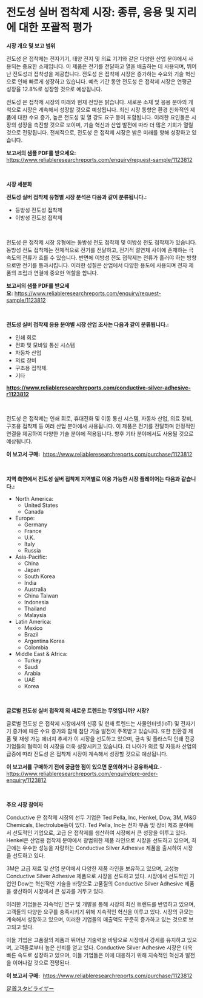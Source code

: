 <p><h1>전도성 실버 접착제 시장: 종류, 응용 및 지리에 대한 포괄적 평가</h1></p><p><strong>시장 개요 및 보고 범위</strong></p>
<p><p>전도성 은 접착제는 전자기기, 태양 전지 및 의료 기기와 같은 다양한 산업 분야에서 사용되는 중요한 소재입니다. 이 제품은 전기를 전달하고 열을 배출하는 데 사용되며, 뛰어난 전도성과 접착성을 제공합니다. 전도성 은 접착제 시장은 증가하는 수요와 기술 혁신으로 인해 빠르게 성장하고 있습니다. 예측 기간 동안 전도성 은 접착제 시장은 연평균 성장율 12.8%로 성장할 것으로 예상됩니다.</p><p>전도성 은 접착제 시장의 미래와 현재 전망은 밝습니다. 새로운 소재 및 응용 분야의 개척으로 시장은 계속해서 성장할 것으로 예상됩니다. 최신 시장 동향은 환경 친화적인 제품에 대한 수요 증가, 높은 전도성 및 열 강도 요구 등이 포함됩니다. 이러한 요인들은 시장의 성장을 촉진할 것으로 보이며, 기술 혁신과 산업 발전에 따라 더 많은 기회가 열릴 것으로 전망됩니다. 전체적으로, 전도성 은 접착제 시장은 밝은 미래를 향해 성장하고 있습니다.</p></p>
<p><strong>보고서의 샘플 PDF를 받으세요:</strong> <a href="https://www.reliableresearchreports.com/enquiry/request-sample/1123812">https://www.reliableresearchreports.com/enquiry/request-sample/1123812</a></p>
<p>&nbsp;</p>
<p><strong>시장 세분화</strong></p>
<p><strong>전도성 실버 접착제 유형별 시장 분석은 다음과 같이 분류됩니다.:</strong></p>
<p><ul><li>등방성 전도성 접착제</li><li>이방성 전도성 접착제</li></ul></p>
<p>&nbsp;</p>
<p><p>전도성 은 접착제 시장 유형에는 동방성 전도 접착제 및 이방성 전도 접착제가 있습니다. 동방성 전도 접착제는 전체적으로 전기를 전달하고, 전기적 절연체 사이에 존재하는 극 속도의 전류가 흐를 수 있습니다. 반면에 이방성 전도 접착제는 전류가 흘러야 하는 방향으로만 전기를 통과시킵니다. 이러한 성질은 산업에서 다양한 용도에 사용되며 전자 제품의 조립과 연결에 중요한 역할을 합니다.</p></p>
<p><strong>보고서의 샘플 PDF를 받으세요:</strong>&nbsp;<a href="https://www.reliableresearchreports.com/enquiry/request-sample/1123812">https://www.reliableresearchreports.com/enquiry/request-sample/1123812</a></p>
<p>&nbsp;</p>
<p><strong> 전도성 실버 접착제 응용 분야별 시장 산업 조사는 다음과 같이 분류됩니다.:</strong></p>
<p><ul><li>인쇄 회로</li><li>전화 및 모바일 통신 시스템</li><li>자동차 산업</li><li>의료 장비</li><li>구조용 접착제.</li><li>기타</li></ul></p>
<p><strong><a href="https://www.reliableresearchreports.com/conductive-silver-adhesive-r1123812">https://www.reliableresearchreports.com/conductive-silver-adhesive-r1123812</a></strong></p>
<p>&nbsp;</p>
<p><p>전도성 은 접착제는 인쇄 회로, 휴대전화 및 이동 통신 시스템, 자동차 산업, 의료 장비, 구조용 접착제 등 여러 산업 분야에서 사용됩니다. 이 제품은 전기를 전달하며 안정적인 연결을 제공하여 다양한 기술 분야에 적용됩니다. 향후 기타 분야에서도 사용될 것으로 예상됩니다.</p></p>
<p><strong>이 보고서 구매:</strong>&nbsp; <a href="https://www.reliableresearchreports.com/purchase/1123812">https://www.reliableresearchreports.com/purchase/1123812</a></p>
<p>&nbsp;</p>
<p><strong>지역 측면에서 전도성 실버 접착제 지역별로 이용 가능한 시장 플레이어는 다음과 같습니다.:</strong></p>
<p><ul>
    <li>
        North America:
        <ul>
            <li>United States</li>
            <li>Canada</li>
        </ul>
    </li>
    <li>
        Europe:
        <ul>
            <li>Germany</li>
            <li>France</li>
            <li>U.K.</li>
            <li>Italy</li>
            <li>Russia</li>
        </ul>
    </li>
    <li>
        Asia-Pacific:
        <ul>
            <li>China</li>
            <li>Japan</li>
            <li>South Korea</li>
            <li>India</li>
            <li>Australia</li>
            <li>China Taiwan</li>
            <li>Indonesia</li>
            <li>Thailand</li>
            <li>Malaysia</li>
        </ul>
    </li>
    <li>
        Latin America:
        <ul>
            <li>Mexico</li>
            <li>Brazil</li>
            <li>Argentina Korea</li>
            <li>Colombia</li>
        </ul>
    </li>
    <li>
        Middle East & Africa:
        <ul>
            <li>Turkey</li>
            <li>Saudi</li>
            <li>Arabia</li>
            <li>UAE</li>
            <li>Korea</li>
        </ul>
    </li>
    </ul></p>
<p>&nbsp;</p>
<p><strong>글로벌 전도성 실버 접착제 의 새로운 트렌드는 무엇입니까? 시장?</strong></p>
<p><p>글로벌 전도성 은 접착제 시장에서의 신흥 및 현재 트렌드는 사물인터넷(IoT) 및 전자기기 증가에 따른 수요 증가와 함께 첨단 기술 발전이 주목받고 있습니다. 또한 친환경 제품 및 재생 가능 에너지 추세가 이 시장을 선도하고 있으며, 금속 및 플라스틱 인쇄 전공기업들의 협력이 이 시장을 더욱 성장시키고 있습니다. 더 나아가 의료 및 자동차 산업의 급증에 따라 전도성 은 접착제 시장이 계속해서 성장할 것으로 예상됩니다.</p></p>
<p><strong>이 보고서를 구매하기 전에 궁금한 점이 있으면 문의하거나 공유하세요.</strong>- <a href="https://www.reliableresearchreports.com/enquiry/pre-order-enquiry/1123812">https://www.reliableresearchreports.com/enquiry/pre-order-enquiry/1123812</a></p>
<p>&nbsp;</p>
<p><strong>주요 시장 참여자</strong></p>
<p><p>Conductive 은 접착제 시장의 선두 기업은 Ted Pella, Inc, Henkel, Dow, 3M, M&G Chemicals, Electrolube등이 있다. Ted Pella, Inc는 전자 부품 및 장비 제조 분야에서 선도적인 기업으로, 고급 은 접착제를 생산하여 시장에서 큰 성장을 이루고 있다. Henkel은 산업용 접착제 분야에서 광범위한 제품 라인으로 시장을 선도하고 있으며, 최근에는 우수한 성능을 자랑하는 Conductive Silver Adhesive 제품을 출시하여 시장을 선도하고 있다.</p><p>3M은 고급 재료 및 산업 분야에서 다양한 제품 라인을 보유하고 있으며, 고성능 Conductive Silver Adhesive 제품으로 시장을 선도하고 있다. 시장에서 선도적인 기업인 Dow는 혁신적인 기술을 바탕으로 고품질의 Conductive Silver Adhesive 제품을 생산하여 시장에서 큰 성과를 거두고 있다.</p><p>이러한 기업들은 지속적인 연구 및 개발을 통해 시장의 최신 트렌드를 반영하고 있으며, 고객들의 다양한 요구를 충족시키기 위해 지속적인 혁신을 이루고 있다. 시장의 규모는 계속해서 성장하고 있으며, 이러한 기업들의 매출액도 꾸준히 증가하고 있는 것으로 보고되고 있다.</p><p>이들 기업은 고품질의 제품과 뛰어난 기술력을 바탕으로 시장에서 강세를 유지하고 있으며, 고객들로부터 높은 신뢰를 얻고 있다. Conductive Silver Adhesive 시장은 더욱 빠른 속도로 성장하고 있으며, 이들 기업들은 이에 대응하기 위해 지속적인 혁신과 발전을 이어나갈 것으로 전망된다.</p></p>
<p><strong>이 보고서 구매:</strong>&nbsp;&nbsp;<a href="https://www.reliableresearchreports.com/purchase/1123812">https://www.reliableresearchreports.com/purchase/1123812</a></p>
<p><p><a href="https://github.com/mreklxf44233/Market-Research-Report-List-1/blob/main/325712126400.md">足首スタビライザー</a></p></p>